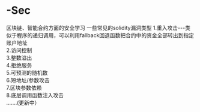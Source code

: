 # -Sec
区块链、智能合约方面的安全学习
一些常见的solidity漏洞类型
  1.重入攻击---类似于程序的递归调用，可以利用fallback回退函数把合约中的资金全部转出到指定账户地址  
  2.访问控制  
  3.整数溢出  
  4.拒绝服务  
  5.可预测的随机数  
  6.短地址/参数攻击  
  7.区块参数依赖  
  8.底层调用函数注入攻击  
  .......(更新中）  
